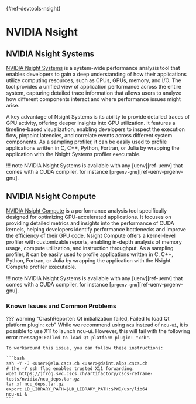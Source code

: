[](){#ref-devtools-nsight}
# NVIDIA Nsight

## NVIDIA Nsight Systems

[NVIDIA Nsight Systems](https://developer.nvidia.com/nsight-systems) is a system-wide performance analysis tool that enables developers to gain a deep understanding of how their applications utilize computing resources, such as CPUs, GPUs, memory, and I/O.
The tool provides a unified view of application performance across the entire system, capturing detailed trace information that allows users to analyze how different components interact and where performance issues might arise.

A key advantage of Nsight Systems is its ability to provide detailed traces of GPU activity, offering deeper insights into GPU utilization.
It features a timeline-based visualization, enabling developers to inspect the execution flow, pinpoint latencies, and correlate events across different system components.
As a sampling profiler, it can be easily used to profile applications written in C, C++, Python, Fortran, or Julia by wrapping the application with the Nsight Systems profiler executable.

!!! note
    NVIDIA Nsight Systems is available with any [uenv][ref-uenv] that comes with a CUDA compiler, for instance [`prgenv-gnu`][ref-uenv-prgenv-gnu].

## NVIDIA Nsight Compute

[NVIDIA Nsight Compute](https://developer.nvidia.com/nsight-compute) is a performance analysis tool specifically designed for optimizing GPU-accelerated applications.
It focuses on providing detailed metrics and insights into the performance of CUDA kernels, helping developers identify performance bottlenecks and improve the efficiency of their GPU code.
Nsight Compute offers a kernel-level profiler with customizable reports, enabling in-depth analysis of memory usage, compute utilization, and instruction throughput.
As a sampling profiler, it can be easily used to profile applications written in C, C++, Python, Fortran, or Julia by wrapping the application with the Nsight Compute profiler executable.

!!! note
    NVIDIA Nsight Systems is available with any [uenv][ref-uenv] that comes with a CUDA compiler, for instance [`prgenv-gnu`][ref-uenv-prgenv-gnu].

### Known Issues and Common Problems

??? warning "CrashReporter: Qt initialization failed, Failed to load Qt platform plugin: xcb"
    While we recommend using `ncu` instead of `ncu-ui`, it is possible to use X11 to launch ncu-ui.
    However, this will fail with the following error message: `Failed to load Qt platform plugin: "xcb"`.

    To workaround this issue, you can follow these instructions:

    ```bash
    ssh -Y -J <user>@ela.cscs.ch <user>@daint.alps.cscs.ch
    # the -Y ssh flag enables trusted X11 forwarding.
    wget https://jfrog.svc.cscs.ch/artifactory/cscs-reframe-tests/nvidia/ncu_deps.tar.gz
    tar xf ncu_deps.tar.gz
    export LD_LIBRARY_PATH=$LD_LIBRARY_PATH:$PWD/usr/lib64
    ncu-ui &
    ```

